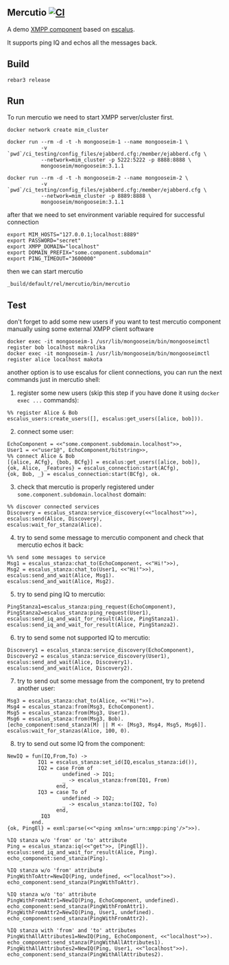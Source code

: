 Mercutio [![CI](https://github.com/esl/Mercutio/workflows/CI/badge.svg)](https://github.com/esl/Mercutio/actions?query=workflow%3ACI)
---

A demo [XMPP component](http://xmpp.org/extensions/xep-0114.html) based on [escalus](https://github.com/esl/escalus).

It supports ping IQ and echos all the messages back.

Build
---

```
rebar3 release
```

Run
---

To run mercutio we need to start XMPP server/cluster first.

```
docker network create mim_cluster

docker run --rm -d -t -h mongooseim-1 --name mongooseim-1 \
           -v `pwd`/ci_testing/config_files/ejabberd.cfg:/member/ejabberd.cfg \
           --network=mim_cluster -p 5222:5222 -p 8888:8888 \
           mongooseim/mongooseim:3.1.1

docker run --rm -d -t -h mongooseim-2 --name mongooseim-2 \
           -v `pwd`/ci_testing/config_files/ejabberd.cfg:/member/ejabberd.cfg \
           --network=mim_cluster -p 8889:8888 \
           mongooseim/mongooseim:3.1.1
```

after that we need to set environment variable required for successful connection

```
export MIM_HOSTS="127.0.0.1;localhost:8889"
export PASSWORD="secret"
export XMPP_DOMAIN="localhost"
export DOMAIN_PREFIX="some.component.subdomain"
export PING_TIMEOUT="3600000"
```

then we can start mercutio

```
_build/default/rel/mercutio/bin/mercutio
```

Test
----
don't forget to add some new users if you want to test mercutio component manually using some external XMPP client software
```
docker exec -it mongooseim-1 /usr/lib/mongooseim/bin/mongooseimctl register bob localhost makrolika
docker exec -it mongooseim-1 /usr/lib/mongooseim/bin/mongooseimctl register alice localhost makota
```
another option is to use escalus for client connections, you can run the next commands just in mercutio shell:

1. register some new users (skip this step if you have done it using `docker exec ...` commands):

```
%% register Alice & Bob
escalus_users:create_users([], escalus:get_users([alice, bob])).
```

2. connect some user:

```
EchoComponent = <<"some.component.subdomain.localhost">>,
User1 = <<"user1@", EchoComponent/bitstring>>,
%% connect Alice & Bob
[{alice, ACfg}, {bob, BCfg}] = escalus:get_users([alice, bob]),
{ok, Alice, _Features} = escalus_connection:start(ACfg),
{ok, Bob, _} = escalus_connection:start(BCfg), ok.
```

3. check that mercutio is properly registered under `some.component.subdomain.localhost` domain:

```
%% discover connected services
Discovery = escalus_stanza:service_discovery(<<"localhost">>),
escalus:send(Alice, Discovery),
escalus:wait_for_stanza(Alice).

```

4. try to send some message to mercutio component and check that mercutio echos it back:

```
%% send some messages to service
Msg1 = escalus_stanza:chat_to(EchoComponent, <<"Hi!">>),
Msg2 = escalus_stanza:chat_to(User1, <<"Hi!">>),
escalus:send_and_wait(Alice, Msg1).
escalus:send_and_wait(Alice, Msg2).
```

5. try to send ping IQ to mercutio:

```
PingStanza1=escalus_stanza:ping_request(EchoComponent),
PingStanza2=escalus_stanza:ping_request(User1),
escalus:send_iq_and_wait_for_result(Alice, PingStanza1).
escalus:send_iq_and_wait_for_result(Alice, PingStanza2).
```

6. try to send some not supported IQ to mercutio:

```
Discovery1 = escalus_stanza:service_discovery(EchoComponent),
Discovery2 = escalus_stanza:service_discovery(User1),
escalus:send_and_wait(Alice, Discovery1).
escalus:send_and_wait(Alice, Discovery2).
```

7. try to send out some message from the component, try to pretend another user:

```
Msg3 = escalus_stanza:chat_to(Alice, <<"Hi!">>).
Msg4 = escalus_stanza:from(Msg3, EchoComponent).
Msg5 = escalus_stanza:from(Msg3, User1).
Msg6 = escalus_stanza:from(Msg3, Bob).
[echo_component:send_stanza(M) || M <- [Msg3, Msg4, Msg5, Msg6]].
escalus:wait_for_stanzas(Alice, 100, 0).
```

8. try to send out some IQ from the component:

```
NewIQ = fun(IQ,From,To) ->
          IQ1 = escalus_stanza:set_id(IQ,escalus_stanza:id()),
          IQ2 = case From of
                  undefined -> IQ1;
                  _ -> escalus_stanza:from(IQ1, From)
                end,
          IQ3 = case To of
                  undefined -> IQ2;
                  _ -> escalus_stanza:to(IQ2, To)
                end,
           IQ3
        end.
{ok, PingEl} = exml:parse(<<"<ping xmlns='urn:xmpp:ping'/>">>).

%IQ stanza w/o 'from' or 'to' attribute
Ping = escalus_stanza:iq(<<"get">>, [PingEl]).
escalus:send_iq_and_wait_for_result(Alice, Ping).
echo_component:send_stanza(Ping).

%IQ stanza w/o 'from' attribute
PingWithToAttr=NewIQ(Ping, undefined, <<"localhost">>).
echo_component:send_stanza(PingWithToAttr).

%IQ stanza w/o 'to' attribute
PingWithFromAttr1=NewIQ(Ping, EchoComponent, undefined).
echo_component:send_stanza(PingWithFromAttr1).
PingWithFromAttr2=NewIQ(Ping, User1, undefined).
echo_component:send_stanza(PingWithFromAttr2).

%IQ stanza with 'from' and 'to' attributes
PingWithAllAttributes1=NewIQ(Ping, EchoComponent, <<"localhost">>).
echo_component:send_stanza(PingWithAllAttributes1).
PingWithAllAttributes2=NewIQ(Ping, User1, <<"localhost">>).
echo_component:send_stanza(PingWithAllAttributes2).
```





